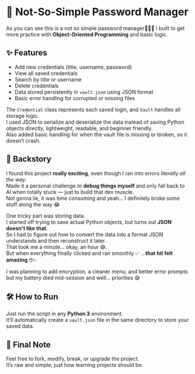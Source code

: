 # 🔐 Not-So-Simple Password Manager

As you can see this is a not so simple password manager🤷🏾‍♂️ I built to get more practice with **Object-Oriented Programming** and basic logic.


## ✨ Features

- Add new credentials (title, username, password)  
- View all saved credentials  
- Search by title or username  
- Delete credentials  
- Data stored persistently in `vault.json` using JSON format  
- Basic error handling for corrupted or missing files  

The `Credential` class represents each saved login, and `Vault` handles all storage logic.  
I used JSON to serialize and deserialize the data instead of saving Python objects directly, lightweight, readable, and beginner friendly.  
Also added basic handling for when the vault file is missing or broken, so it doesn’t crash.


## 📖 Backstory

I found this project **really exciting**, even though I ran into errors *literally all the way*.  
Made it a personal challenge to **debug things myself** and only fall back to AI when totally stuck — just to build that dev muscle.  
Not gonna lie, it was time consuming and yeah... I definitely broke some stuff along the way 😂

One tricky part was storing data.  
I started off trying to save actual Python objects, but turns out **JSON doesn't like that**.  
So I had to figure out how to convert the data into a format JSON understands and then reconstruct it later.  
That took me a minute... okay, an hour 😅.  
But when everything finally clicked and ran smoothly ✅ .. **that hit felt amazing** 🤓✨

I was planning to add encryption, a cleaner menu, and better error prompts but my battery died mid-session and well... priorities 😅


## 🛠️ How to Run

Just run the script in any **Python 3** environment.  
It’ll automatically create a `vault.json` file in the same directory to store your saved data.


## 💬 Final Note

Feel free to fork, modify, break, or upgrade the project.  
It’s raw and simple, just how learning projects should be.
